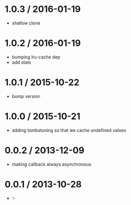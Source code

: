 
1.0.3 / 2016-01-19
==================

  * shallow clone

1.0.2 / 2016-01-19
=============

  * bumping lru-cache dep
  * add stats

1.0.1 / 2015-10-22
==================

  * bump version

1.0.0 / 2015-10-21
==================

  * adding tombstoning so that we cache undefined values

0.0.2 / 2013-12-09
==================

  * making callback always asynchronous


0.0.1 / 2013-10-28
==================

  * :sparkles:
